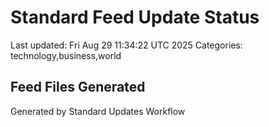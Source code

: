 # Standard Feed Update Status
Last updated: Fri Aug 29 11:34:22 UTC 2025
Categories: technology,business,world

## Feed Files Generated

Generated by Standard Updates Workflow
